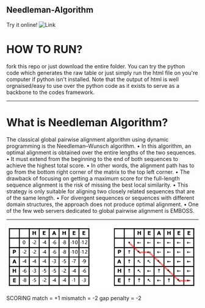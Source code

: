 ## Needleman-Algorithm

Try it online! ![Link](https://needleman.netlify.app/)
# HOW TO RUN?

fork this repo or just download the entire folder.
You can try the python code which generates the raw table or just simply run the html file on you're computer if python isn't installed. Note that the output of html is well orgnaised/easy to use over the python code as it exists to serve as a backbone to the codes framework. 

***************************************************************
# What is Needleman Algorithm?
The classical global pairwise alignment algorithm using dynamic programming is the Needleman–Wunsch algorithm.
• In this algorithm, an optimal alignment is obtained over the entire lengths of the two sequences.
• It must extend from the beginning to the end of both sequences to achieve the highest total score.
• In other words, the alignment path has to go from the bottom right corner of the matrix to the top left
corner.
• The drawback of focusing on getting a maximum score for the full-length sequence alignment is the risk
of missing the best local similarity.
• This strategy is only suitable for aligning two closely related sequences that are of the same length.
• For divergent sequences or sequences with different domain structures, the approach does not produce
optimal alignment.
• One of the few web servers dedicated to global pairwise alignment is EMBOSS.
**************************************************************
![Screenshot](testimg.png)

SCORING
match = +1
mismatch = -2
gap penalty = -2




